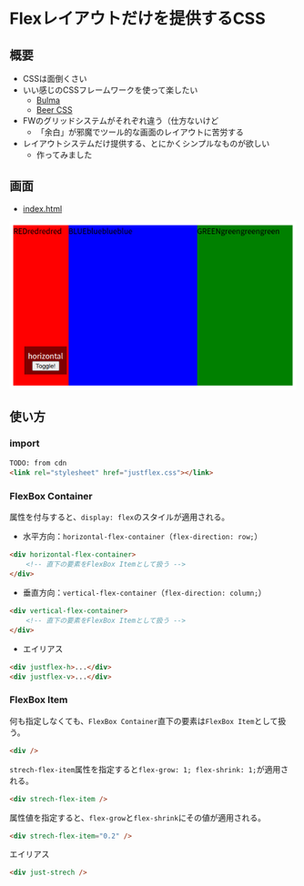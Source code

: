 Flexレイアウトだけを提供するCSS
===============================

概要
----

- CSSは面倒くさい
- いい感じのCSSフレームワークを使って楽したい
  - [Bulma](https://bulma.io/)
  - [Beer CSS](https://www.beercss.com/)
- FWのグリッドシステムがそれぞれ違う（仕方ないけど
  - 「余白」が邪魔でツール的な画面のレイアウトに苦労する
- レイアウトシステムだけ提供する、とにかくシンプルなものが欲しい
  - 作ってみました

画面
----

- [index.html](index.html)

![](./screenshot.png)

使い方
------

### import

```html
TODO: from cdn
<link rel="stylesheet" href="justflex.css"></link>
```

### FlexBox Container

属性を付与すると、`display: flex`のスタイルが適用される。

- 水平方向：`horizontal-flex-container`（`flex-direction: row;`）

```html
<div horizontal-flex-container>
    <!-- 直下の要素をFlexBox Itemとして扱う -->
</div>
```

- 垂直方向：`vertical-flex-container`（`flex-direction: column;`）

```html
<div vertical-flex-container>
    <!-- 直下の要素をFlexBox Itemとして扱う -->
</div>
```
- エイリアス

```html
<div justflex-h>...</div>
<div justflex-v>...</div>
```

### FlexBox Item

何も指定しなくても、`FlexBox Container`直下の要素は`FlexBox Item`として扱う。

```html
<div />
```

`strech-flex-item`属性を指定すると`flex-grow: 1; flex-shrink: 1;`が適用される。

```html
<div strech-flex-item />
```

属性値を指定すると、`flex-grow`と`flex-shrink`にその値が適用される。

```html
<div strech-flex-item="0.2" />
```

エイリアス
```html
<div just-strech />
```